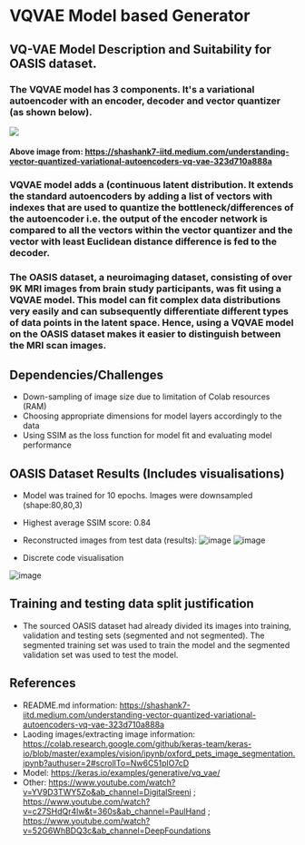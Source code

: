 # VQVAE Model based Generator 

## VQ-VAE Model Description and Suitability for OASIS dataset.
### The VQVAE model has 3 components. It's a variational autoencoder with an encoder, decoder and vector quantizer (as shown below).
![](./VQVAE_figure.png)
#### Above image from: https://shashank7-iitd.medium.com/understanding-vector-quantized-variational-autoencoders-vq-vae-323d710a888a

### VQVAE model adds a (continuous latent distribution. It extends the standard autoencoders by adding a list of vectors with indexes that are used to quantize the bottleneck/differences of the autoencoder i.e. the output of the encoder network is compared to all the vectors within the vector quantizer and the vector with least Euclidean distance difference is fed to the decoder. 

### The OASIS dataset, a neuroimaging dataset, consisting of over 9K MRI images from brain study participants, was fit using a VQVAE model. This model can fit complex data distributions very easily and can subsequently differentiate different types of data points in the latent space. Hence, using a VQVAE model on the OASIS dataset makes it easier to distinguish between the MRI scan images. 


## Dependencies/Challenges 
*	Down-sampling of image size due to limitation of Colab resources (RAM) 
*	Choosing appropriate dimensions for model layers accordingly to the data
*	Using SSIM as the loss function for model fit and evaluating model performance 


## OASIS Dataset Results (Includes visualisations)
* Model was trained for 10 epochs. Images were downsampled (shape:80,80,3) 
* Highest average SSIM score: 0.84  
* Reconstructed images from test data (results): 
![image](./recon_img_1.png)
![image](./recon_image_2.png)

* Discrete code visualisation 

![image](./discrete_vis.png)


## Training and testing data split justification
* The sourced OASIS dataset had already divided its images into training, validation and testing sets (segmented and not segmented). The segmented training set was used to train the model and the segmented validation set was used to test the model.

## References
* README.md information: https://shashank7-iitd.medium.com/understanding-vector-quantized-variational-autoencoders-vq-vae-323d710a888a
* Laoding images/extracting image information: https://colab.research.google.com/github/keras-team/keras-io/blob/master/examples/vision/ipynb/oxford_pets_image_segmentation.ipynb?authuser=2#scrollTo=Nw6C51plO7cD
* Model: https://keras.io/examples/generative/vq_vae/
* Other: https://www.youtube.com/watch?v=YV9D3TWY5Zo&ab_channel=DigitalSreeni ; https://www.youtube.com/watch?v=c27SHdQr4lw&t=360s&ab_channel=PaulHand ; https://www.youtube.com/watch?v=52G6WhBDQ3c&ab_channel=DeepFoundations
